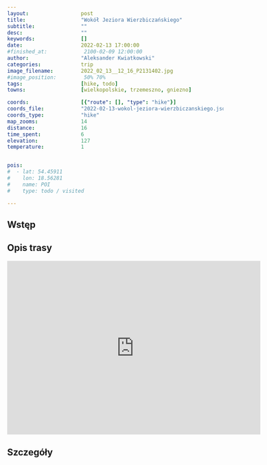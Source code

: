 ```yaml
---
layout:                 post
title:                  "Wokół Jeziora Wierzbiczańskiego"
subtitle:               ""
desc:                   ""
keywords:               []
date:                   2022-02-13 17:00:00
#finished_at:            2100-02-09 12:00:00
author:                 "Aleksander Kwiatkowski"
categories:             trip
image_filename:         2022_02_13__12_16_P2131402.jpg
#image_position:         50% 70%
tags:                   [hike, todo]
towns:                  [wielkopolskie, trzemeszno, gniezno]

coords:                 [{"route": [], "type": "hike"}]
coords_file:            "2022-02-13-wokol-jeziora-wierzbiczanskiego.json"
coords_type:            "hike"
map_zooms:              14
distance:               16
time_spent:             6
elevation:              127
temperature:            1


pois:
#  - lat: 54.45911
#    lon: 18.56281
#    name: POI
#    type: todo / visited

---
```



## Wstęp

## Opis trasy

<iframe height='405' width='590' frameborder='0' allowtransparency='true' scrolling='no' src='https://www.strava.com/activities/6680924923/embed/70ac488fb3d9de1fadc90bfe2b9fafcf4388c9fd'></iframe>

## Szczegóły

